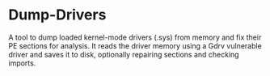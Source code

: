 # Dump-Drivers
A tool to dump loaded kernel-mode drivers (.sys) from memory and fix their PE sections for analysis. It reads the driver memory using a Gdrv vulnerable driver and saves it to disk, optionally repairing sections and checking imports.
